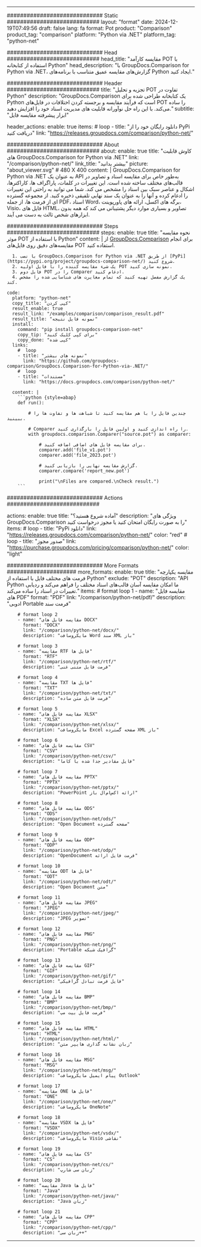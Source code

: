 
---
############################# Static ############################
layout: "format"
date:  2024-12-19T07:49:56
draft: false
lang: fa
format: Pot
product: "Comparison"
product_tag: "comparison"
platform: "Python via .NET"
platform_tag: "python-net"

############################# Head ############################
head_title: "مقایسه کارآمد POT با استفاده از کتابخانه Python"
head_description: "با GroupDocs.Comparison for Python via .NET، گزارش‌های مقایسه عمیق متناسب با برنامه‌های Python ایجاد کنید."

############################# Header ############################
title: "تجزیه و تحلیل POT تفاوت در Python" 
description: "GroupDocs.Comparison یک کتابخانه طراحی شده برای Python است که فرآیند مقایسه و برجسته کردن اختلافات در فایل‌های POT را ساده می‌کند. با این راه حل نوآورانه قابلیت های مدیریت اسناد خود را افزایش دهید."
subtitle: "ابزار پیشرفته مقایسه فایل" 

header_actions:
  enable: true
  items:
    #  loop
    - title: "دانلود رایگان خود را از PyPi دریافت کنید"
      link: "https://releases.groupdocs.com/comparison/python-net/"
      
############################# About ############################
about:
    enable: true
    title: "کاوش قابلیت های GroupDocs.Comparison for Python via .NET"
    link: "/comparison/python-net/"
    link_title: "بیشتر بدانید"
    picture: "about_viewer.svg" # 480 X 400
    content: |
       GroupDocs.Comparison for Python via .NET به عنوان یک API به‌طور خاص برای مقایسه اسناد و تصاویر در قالب‌های مختلف ساخته شده است. این تغییرات در کلمات، پاراگراف ها، کاراکترها، اشکال و عناصر سبک بین اسناد را مشخص می کند. شما می توانید به راحتی این تغییرات را ادغام کرده و آنها را به عنوان یک سند نهایی تلفیقی ذخیره کنید. از مجموعه گسترده ای از فرمت ها، از جمله PDF، اسناد Word، برگه های اکسل، ارائه های پاورپوینت، Visio، فایل های HTML، تصاویر و بسیاری موارد دیگر پشتیبانی می کند که همه بدون ابزارهای شخص ثالث به دست می آیند.

############################# Steps ############################
steps:
    enable: true
    title: "نحوه مقایسه موثر POT با استفاده از Python"
    content: |
      از [GroupDocs.Comparison](https://products.groupdocs.com/comparison/python-net/) برای انجام مقایسه‌های دقیق روی فایل‌های POT استفاده کنید.
      
      1. با نصب GroupDocs.Comparison for Python via .NET از طریق [PyPi](https://pypi.org/project/groupdocs-comparison-net/) شروع کنید.
      2. یک شیء مقایسه کننده را با فایل اولیه POT نمونه سازی کنید.
      3. فایل دوم POT را در Comparer ادغام کنید.
      4. یک گزارش مفصل تهیه کنید که تمام مغایرت های شناسایی شده را مشخص کند.
   
    code:
      platform: "python-net"
      copy_title: "کپی کردن"
      result_enable: true
      result_link: "/examples/comparison/comparison_result.pdf"
      result_title: "نمونه فایل نتیجه"
      install:
        command: "pip install groupdocs-comparison-net"
        copy_tip: "برای کپی کلیک کنید"
        copy_done: "کپی شده"
      links:
        #  loop
        - title: "نمونه های بیشتر"
          link: "https://github.com/groupdocs-comparison/GroupDocs.Comparison-for-Python-via-.NET/"
        #  loop
        - title: "مستندات"
          link: "https://docs.groupdocs.com/comparison/python-net/"
          
      content: |
        ```python {style=abap}
        def run():

            # چندین فایل را با هم مقایسه کنید تا شباهت ها و تفاوت ها را ببینید.

            # Comparer را راه اندازی کنید و اولین فایل را بارگذاری کنید.
            with groupdocs.comparison.Comparer("source.pot") as comparer:

                # برای مقایسه فایل های اضافی اضافه کنید.
                comparer.add('file_v1.pot')
                comparer.add('file_2023.pot')

                # گزارش مقایسه نهایی را بازیابی کنید.
                comparer.compare('report_new.pot')

                print("\nFiles are compared.\nCheck result.")
        ```            

############################# Actions ############################

actions:
  enable: true
  title: "آماده شروع هستید؟"
  description: "ویژگی های GroupDocs.Comparison را به صورت رایگان امتحان کنید یا مجوز درخواست کنید"
  items:
    #  loop
    - title: "PyPi دانلود"
      link: "https://releases.groupdocs.com/comparison/python-net/"
      color: "red"
        #  loop
    - title: "صدور مجوز"
      link: "https://purchase.groupdocs.com/pricing/comparison/python-net/"
      color: "light"


############################# More Formats #####################
more_formats:
    enable: true
    title: "مقایسه یکپارچه فرمت های مختلف فایل با استفاده از Python"
    exclude: "POT"
    description: "API Python ما امکان مقایسه آسان قالب‌های اسناد مختلف را فراهم می‌کند و ردیابی تغییرات در اسناد را ساده می‌کند."
    items: 
        # format loop 1
        - name: "مقایسه فایل های PDF"
          format: "PDF"
          link: "/comparison/python-net/pdf/"
          description: "ادوبی Portable فرمت سند"

        # format loop 2
        - name: "مقایسه فایل های DOCX"
          format: "DOCX"
          link: "/comparison/python-net/docx/"
          description: "مایکروسافت Word سند XML باز"

        # format loop 3
        - name: "مقایسه RTF فایل ها"
          format: "RTF"
          link: "/comparison/python-net/rtf/"
          description: "فرمت فایل متنی غنی"

        # format loop 4
        - name: "مقایسه TXT فایل ها"
          format: "TXT"
          link: "/comparison/python-net/txt/"
          description: "فرمت فایل متن ساده"

        # format loop 5
        - name: "مقایسه فایل های XLSX"
          format: "XLSX"
          link: "/comparison/python-net/xlsx/"
          description: "مایکروسافت Excel صفحه گسترده XML باز"

        # format loop 6
        - name: "مقایسه فایل های CSV"
          format: "CSV"
          link: "/comparison/python-net/csv/"
          description: "فایل مقادیر جدا شده با کاما"

        # format loop 7
        - name: "مقایسه فایل های PPTX"
          format: "PPTX"
          link: "/comparison/python-net/pptx/"
          description: "PowerPoint ارائه اکس‌ام‌ال باز"

        # format loop 8
        - name: "مقایسه فایل های ODS"
          format: "ODS"
          link: "/comparison/python-net/ods/"
          description: "Open Document صفحه گسترده"

        # format loop 9
        - name: "مقایسه فایل های ODP"
          format: "ODP"
          link: "/comparison/python-net/odp/"
          description: "OpenDocument فرمت فایل ارائه"

        # format loop 10
        - name: "مقایسه ODT فایل ها"
          format: "ODT"
          link: "/comparison/python-net/odt/"
          description: "Open Document متن"

        # format loop 11
        - name: "مقایسه فایل های JPEG"
          format: "JPEG"
          link: "/comparison/python-net/jpeg/"
          description: "JPEG تصویر"

        # format loop 12
        - name: "مقایسه فایل های PNG"
          format: "PNG"
          link: "/comparison/python-net/png/"
          description: "Portable گرافیک شبکه"

        # format loop 13
        - name: "مقایسه فایل های GIF"
          format: "GIF"
          link: "/comparison/python-net/gif/"
          description: "فایل فرمت تبادل گرافیکی"

        # format loop 14
        - name: "مقایسه فایل های BMP"
          format: "BMP"
          link: "/comparison/python-net/bmp/"
          description: "فرمت فایل بیت مپ"

        # format loop 15
        - name: "مقایسه فایل های HTML"
          format: "HTML"
          link: "/comparison/python-net/html/"
          description: "زبان نشانه گذاری هایپر متن"

        # format loop 16
        - name: "مقایسه فایل های MSG"
          format: "MSG"
          link: "/comparison/python-net/msg/"
          description: "پیام ایمیل مایکروسافت Outlook"

        # format loop 17
        - name: "مقایسه ONE فایل ها"
          format: "ONE"
          link: "/comparison/python-net/one/"
          description: "مایکروسافت OneNote"

        # format loop 18
        - name: "مقایسه VSDX فایل ها"
          format: "VSDX"
          link: "/comparison/python-net/vsdx/"
          description: "مایکروسافت Visio نقاشی"

        # format loop 19
        - name: "مقایسه فایل های CS"
          format: "CS"
          link: "/comparison/python-net/cs/"
          description: "زبان سی شارپ"

        # format loop 20
        - name: "مقایسه Java فایل ها"
          format: "Java"
          link: "/comparison/python-net/java/"
          description: "Java زبان"
          
        # format loop 21
        - name: "مقایسه فایل های CPP"
          format: "CPP"
          link: "/comparison/python-net/cpp/"
          description: "زبان سی++"
---